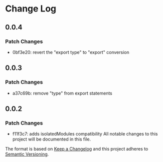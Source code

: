 # Change Log

## 0.0.4

### Patch Changes

- 0bf3e20: revert the "export type" to "export" conversion

## 0.0.3

### Patch Changes

- a37c69b: remove "type" from export statements

## 0.0.2

### Patch Changes

- f11f3c7: adds isolatedModules compatibility
  All notable changes to this project will be documented in this file.

The format is based on [Keep a Changelog](http://keepachangelog.com/)
and this project adheres to [Semantic Versioning](http://semver.org/).
